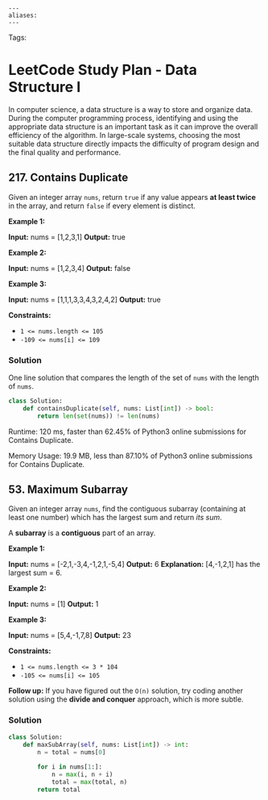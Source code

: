 ```
---
aliases:
---
```

Tags:

# LeetCode Study Plan - Data Structure I
In computer science, a data structure is a way to store and organize data. During the computer programming process, identifying and using the appropriate data structure is an important task as it can improve the overall efficiency of the algorithm. In large-scale systems, choosing the most suitable data structure directly impacts the difficulty of program design and the final quality and performance.

## 217. Contains Duplicate
Given an integer array `nums`, return `true` if any value appears **at least twice** in the array, and return `false` if every element is distinct.

**Example 1:**

**Input:** nums = \[1,2,3,1\]
**Output:** true

**Example 2:**

**Input:** nums = \[1,2,3,4\]
**Output:** false

**Example 3:**

**Input:** nums = \[1,1,1,3,3,4,3,2,4,2\]
**Output:** true

**Constraints:**

-   `1 <= nums.length <= 105`
-   `-109 <= nums[i] <= 109`

### Solution
One line solution that compares the length of the set of `nums` with the length of `nums`.

```python
class Solution:
    def containsDuplicate(self, nums: List[int]) -> bool:
        return len(set(nums)) != len(nums)
```

Runtime: 120 ms, faster than 62.45% of Python3 online submissions for Contains Duplicate.

Memory Usage: 19.9 MB, less than 87.10% of Python3 online submissions for Contains Duplicate.

## 53. Maximum Subarray
Given an integer array `nums`, find the contiguous subarray (containing at least one number) which has the largest sum and return _its sum_.

A **subarray** is a **contiguous** part of an array.

**Example 1:**

**Input:** nums = \[-2,1,-3,4,-1,2,1,-5,4\]
**Output:** 6
**Explanation:** \[4,-1,2,1\] has the largest sum = 6.

**Example 2:**

**Input:** nums = \[1\]
**Output:** 1

**Example 3:**

**Input:** nums = \[5,4,-1,7,8\]
**Output:** 23

**Constraints:**

-   `1 <= nums.length <= 3 * 104`
-   `-105 <= nums[i] <= 105`

**Follow up:** If you have figured out the `O(n)` solution, try coding another solution using the **divide and conquer** approach, which is more subtle.

### Solution


```python
class Solution:
    def maxSubArray(self, nums: List[int]) -> int:
        n = total = nums[0]
        
        for i in nums[1:]:
            n = max(i, n + i)
            total = max(total, n)
        return total
```
